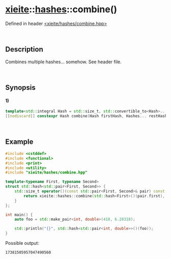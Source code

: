 # [xieite](../../xieite.md)\:\:[hashes](../../hashes.md)\:\:combine\(\)
Defined in header [<xieite/hashes/combine.hpp>](../../../include/xieite/hashes/combine.hpp)

&nbsp;

## Description
Combines multiple hashes... somehow. See header file.

&nbsp;

## Synopsis
#### 1)
```cpp
template<std::integral Hash = std::size_t, std::convertible_to<Hash>... Hashes>
[[nodiscard]] constexpr Hash combine(Hash firstHash, Hashes... restHashes) noexcept;
```

&nbsp;

## Example
```cpp
#include <cstddef>
#include <functional>
#include <print>
#include <utility>
#include "xieite/hashes/combine.hpp"

template<typename First, typename Second>
struct std::hash<std::pair<First, Second>> {
    std::size_t operator()(const std::pair<First, Second>& pair) const noexcept {
        return xieite::hashes::combine(std::hash<First>()(pair.first), std::hash<Second>()(pair.second));
    }
};

int main() {
    auto foo = std::make_pair<int, double>(418, 6.28318);

    std::println("{}", std::hash<std::pair<int, double>>()(foo));
}
```
Possible output:
```
17381505957047490560
```
